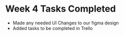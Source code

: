 # Week 4 Tasks Completed
- Made any needed UI Changes to our figma design
- Added tasks to be completed in Trello
  

